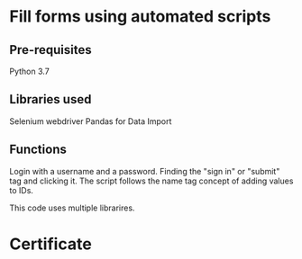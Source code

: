 # Fill forms using automated scripts

## Pre-requisites
Python 3.7

## Libraries used

Selenium webdriver
Pandas for Data Import


## Functions

Login with a username and a password.
Finding the "sign in" or "submit" tag and clicking it.
The script follows the name tag concept of adding values to IDs.

This code uses multiple librarires.

# Certificate
